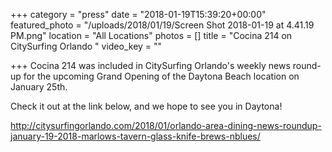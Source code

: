 +++
category = "press"
date = "2018-01-19T15:39:20+00:00"
featured_photo = "/uploads/2018/01/19/Screen Shot 2018-01-19 at 4.41.19 PM.png"
location = "All Locations"
photos = []
title = "Cocina 214 on CitySurfing Orlando "
video_key = ""

+++
Cocina 214 was included in CitySurfing Orlando's weekly news round-up for the upcoming Grand Opening of the Daytona Beach location on January 25th.  
  
Check it out at the link below, and we hope to see you in Daytona!

http://citysurfingorlando.com/2018/01/orlando-area-dining-news-roundup-january-19-2018-marlows-tavern-glass-knife-brews-nblues/ 